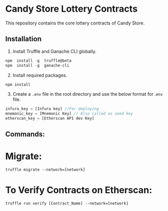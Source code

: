 
# Candy Store Lottery Contracts

This repository contains the core lottery contracts of Candy Store.
  

## Installation

1. Install Truffle and Ganache CLI globally.

```javascript
npm  install -g  truffle@beta
npm  install -g  ganache-cli
```

2. Install required packages.

```javascript
npm install
```

3. Create a `.env` file in the root directory and use the below format for .`env` file.

```javascript
infura_key = [Infura key] //For deploying
mnemonic_key = [Mnemonic Key] // Also called as seed key
etherscan_key = [Etherscan API dev Key]
```  

## Commands:

# Migrate:
```
truffle migrate --network=[network]
```

# To Verify Contracts on Etherscan:
```
truffle run verify [Contract_Name] --network=[network]
```
